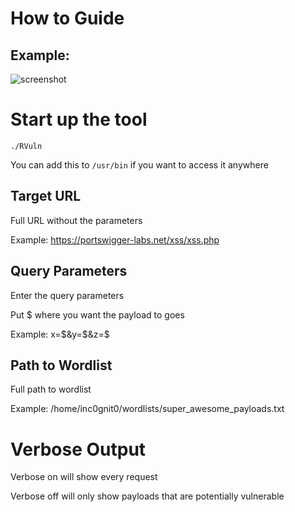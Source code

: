 # How to Guide

## Example:
![screenshot](https://github.com/iinc0gnit0/RVuln/blob/master/screenshot.png)

# Start up the tool

`./RVuln`

You can add this to `/usr/bin` if you want to access it anywhere

## Target URL

Full URL without the parameters

Example: https://portswigger-labs.net/xss/xss.php

## Query Parameters

Enter the query parameters

Put $ where you want the payload to goes

Example: x=$&y=$&z=$

## Path to Wordlist

Full path to wordlist

Example: /home/inc0gnit0/wordlists/super_awesome_payloads.txt

# Verbose Output

Verbose on will show every request

Verbose off will only show payloads that are potentially vulnerable
